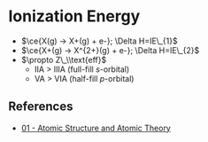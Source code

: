# Ionization Energy

* $\ce{X(g) -> X+(g) + e-}; \Delta H=IE\_{1}$
* $\ce{X+(g) -> X^{2+}(g) + e-}; \Delta H=IE\_{2}$
* $\propto Z\_\\text{eff}$  
  - IIA > IIIA (full-fill $s$-orbital)  
  - VA > VIA (half-fill $p$-orbital)

## References

* [01 - Atomic Structure and Atomic Theory](../../../../../../00%20-%20Summary/SCCH105%20-%20General%20Chemistry/01%20-%20Atomic%20Structure%20and%20Atomic%20Theory.md)
